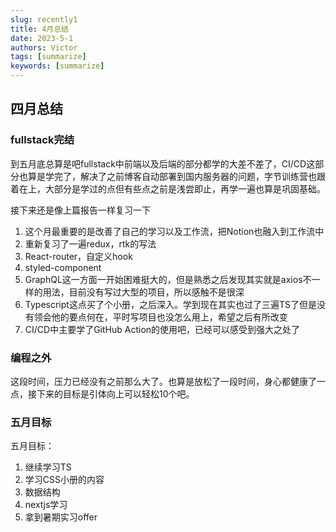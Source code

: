 ```yaml
---
slug: recently1
title: 4月总结
date: 2023-5-1
authors: Victor
tags: [summarize]
keywords: [summarize]
---
```


## 四月总结

### fullstack完结

到五月底总算是吧fullstack中前端以及后端的部分都学的大差不差了，CI/CD这部分也算是学完了，解决了之前博客自动部署到国内服务器的问题，字节训练营也跟着在上，大部分是学过的点但有些点之前是浅尝即止，再学一遍也算是巩固基础。

接下来还是像上篇报告一样复习一下

1. 这个月最重要的是改善了自己的学习以及工作流，把Notion也融入到工作流中
2. 重新复习了一遍redux，rtk的写法
3. React-router，自定义hook
4. styled-component
5. GraphQL这一方面一开始困难挺大的，但是熟悉之后发现其实就是axios不一样的用法，目前没有写过大型的项目，所以感触不是很深
6. Typescript这点买了个小册，之后深入。学到现在其实也过了三遍TS了但是没有领会他的要点何在，平时写项目也没怎么用上，希望之后有所改变
7. CI/CD中主要学了GitHub Action的使用吧，已经可以感受到强大之处了

### 编程之外

这段时间，压力已经没有之前那么大了。也算是放松了一段时间，身心都健康了一点，接下来的目标是引体向上可以轻松10个吧。

### 五月目标

五月目标：

1. 继续学习TS
2. 学习CSS小册的内容
3. 数据结构
4. nextjs学习
5. 拿到暑期实习offer
